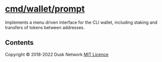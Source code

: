 # [cmd/wallet/prompt](./cmd/wallet/prompt)

Implements a menu driven interface for the CLI wallet, including staking and
transfers of tokens between addresses.

<!-- ToC start -->
##  Contents

<!-- ToC end -->

Copyright © 2018-2022 Dusk Network
[MIT Licence](https://github.com/dusk-network/dusk-blockchain/blob/master/LICENSE)

